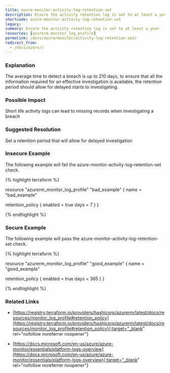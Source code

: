 ```yaml
---
title: azure-monitor-activity-log-retention-set
description: Ensure the activity retention log is set to at least a year
shortcode: azure-monitor-activity-log-retention-set
legacy: 
summary: Ensure the activity retention log is set to at least a year 
resources: [azurerm_monitor_log_profile] 
permalink: /docs/azure/monitor/activity-log-retention-set/
redirect_from: 
  - /docs/azure//
---
```


### Explanation

The average time to detect a breach is up to 210 days, to ensure that all the information required for an effective investigation is available, the retention period should allow for delayed starts to investigating.

### Possible Impact
Short life activity logs can lead to missing records when investigating a breach

### Suggested Resolution
Set a retention period that will allow for delayed investigation


### Insecure Example

The following example will fail the azure-monitor-activity-log-retention-set check.

{% highlight terraform %}

resource "azurerm_monitor_log_profile" "bad_example" {
  name = "bad_example"

  retention_policy {
    enabled = true
    days    = 7
  }
}

{% endhighlight %}



### Secure Example

The following example will pass the azure-monitor-activity-log-retention-set check.

{% highlight terraform %}

resource "azurerm_monitor_log_profile" "good_example" {
  name = "good_example"

  retention_policy {
    enabled = true
    days    = 365
  }
}

{% endhighlight %}



### Related Links


- [https://registry.terraform.io/providers/hashicorp/azurerm/latest/docs/resources/monitor_log_profile#retention_policy](https://registry.terraform.io/providers/hashicorp/azurerm/latest/docs/resources/monitor_log_profile#retention_policy){:target="_blank" rel="nofollow noreferrer noopener"}

- [https://docs.microsoft.com/en-us/azure/azure-monitor/essentials/platform-logs-overview](https://docs.microsoft.com/en-us/azure/azure-monitor/essentials/platform-logs-overview){:target="_blank" rel="nofollow noreferrer noopener"}


